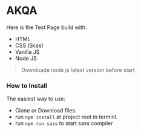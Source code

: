 # AKQA

<p>Here is the Test Page build with:</p>
<ul>
    <li>HTML</li>
    <li>CSS (Scss)</li>
    <li>Vanilla JS</li>
    <li>Node JS</li>
</ul>
<blockquote>
Downloade node js latest version before start
</blockquote>

<h3>How to Install</h3>

<p dir="auto">The easiest way to use: </p>

<ul>
    <li>Clone or Download files.</li>
    <li>run <code>npm install</code> at project root in terminl.</li>
    <li>run <code>npm run sass</code> to start sass compiler</li>
</ul>
